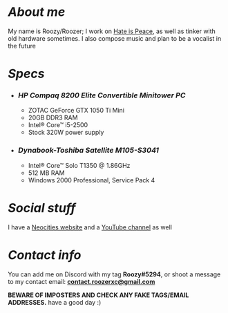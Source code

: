 # *About me*
My name is Roozy/Roozer; I work on [Hate is Peace](HateIsPeace/Design.md), as well as tinker with old hardware sometimes. I also compose music and plan to be a vocalist in the future

# *Specs*
- ### *HP Compaq 8200 Elite Convertible Minitower PC*
  - ZOTAC GeForce GTX 1050 Ti Mini
  - 20GB DDR3 RAM
  - Intel® Core™ i5-2500
  - Stock 320W power supply
- ### *Dynabook-Toshiba Satellite M105-S3041*
  - Intel® Core™ Solo T1350 @ 1.86GHz
  - 512 MB RAM
  - Windows 2000 Professional, Service Pack 4

# *Social stuff*
I have a [Neocities website](https://roozerxc.neocities.org) and a [YouTube channel](https://youtube.com/@roozerxc) as well

# *Contact info*
You can add me on Discord with my tag **Roozy#5294**, or shoot a message to my contact email: **contact.roozerxc@gmail.com**

**BEWARE OF IMPOSTERS AND CHECK ANY FAKE TAGS/EMAIL ADDRESSES.** have a good day :)
